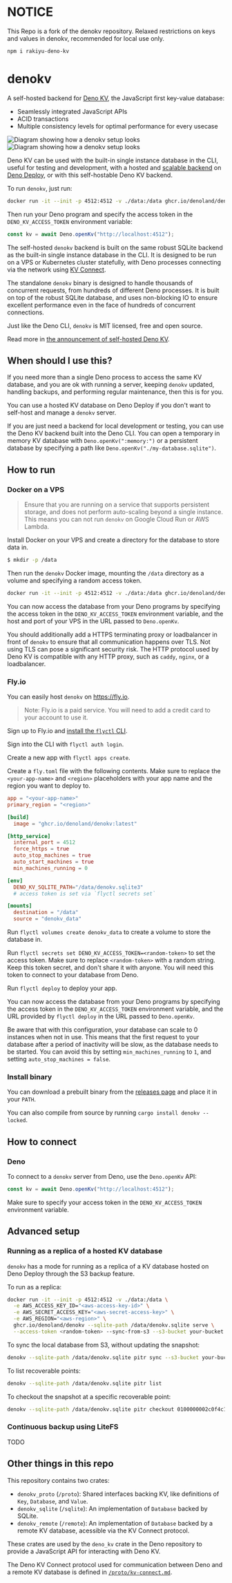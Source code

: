 # NOTICE

This Repo is a fork of the denokv repository.
Relaxed restrictions on keys and values in denokv, recommended for local use only.

```sh
npm i rakiyu-deno-kv
```

# denokv

A self-hosted backend for [Deno KV](https://deno.com/kv), the JavaScript first key-value database:

- Seamlessly integrated JavaScript APIs
- ACID transactions
- Multiple consistency levels for optimal performance for every usecase

![Diagram showing how a `denokv` setup looks](./.github/diagram-dark.png#gh-dark-mode-only)
![Diagram showing how a `denokv` setup looks](./.github/diagram-light.png#gh-light-mode-only)

Deno KV can be used with the built-in single instance database in the CLI,
useful for testing and development, with a hosted and [scalable backend](https://deno.com/blog/building-deno-kv) on
[Deno Deploy](https://deno.com/deploy), or with this self-hostable Deno KV
backend.

To run `denokv`, just run:

```sh
docker run -it --init -p 4512:4512 -v ./data:/data ghcr.io/denoland/denokv --sqlite-path /data/denokv.sqlite serve --access-token <random-token>
```

Then run your Deno program and specify the access token in the
`DENO_KV_ACCESS_TOKEN` environment variable:

```ts
const kv = await Deno.openKv("http://localhost:4512");
```

The self-hosted `denokv` backend is built on the same robust SQLite backend as
the built-in single instance database in the CLI. It is designed to be run on a
VPS or Kubernetes cluster statefully, with Deno processes connecting via the
network using [KV Connect](https://docs.deno.com/kv/manual/on_deploy#connect-to-managed-databases-from-outside-of-deno-deploy).

The standalone `denokv` binary is designed to handle thousands of concurrent
requests, from hundreds of different Deno processes. It is built on top of the
robust SQLite database, and uses non-blocking IO to ensure excellent performance
even in the face of hundreds of concurrent connections.

Just like the Deno CLI, `denokv` is MIT licensed, free and open source.

Read more in [the announcement of self-hosted Deno KV](https://deno.com/blog/kv-is-open-source-with-continuous-backup).

## When should I use this?

If you need more than a single Deno process to access the same KV database, and
you are ok with running a server, keeping `denokv` updated, handling backups,
and performing regular maintenance, then this is for you.

You can use a hosted KV database on Deno Deploy if you don't want to self-host
and manage a `denokv` server.

If you are just need a backend for local development or testing, you can use the
Deno KV backend built into the Deno CLI. You can open a temporary in memory KV
database with `Deno.openKv(":memory:")` or a persistent database by specifying a
path like `Deno.openKv("./my-database.sqlite")`.

## How to run

### Docker on a VPS

> Ensure that you are running on a service that supports persistent storage, and
> does not perform auto-scaling beyond a single instance. This means you can not
> run `denokv` on Google Cloud Run or AWS Lambda.

Install Docker on your VPS and create a directory for the database to store data
in.

```sh
$ mkdir -p /data
```

Then run the `denokv` Docker image, mounting the `/data` directory as a volume
and specifying a random access token.

```sh
docker run -it --init -p 4512:4512 -v ./data:/data ghcr.io/denoland/denokv --sqlite-path /data/denokv.sqlite serve --access-token <random-token>
```

You can now access the database from your Deno programs by specifying the access
token in the `DENO_KV_ACCESS_TOKEN` environment variable, and the host and port
of your VPS in the URL passed to `Deno.openKv`.

You should additionally add a HTTPS terminating proxy or loadbalancer in front
of `denokv` to ensure that all communication happens over TLS. Not using TLS can
pose a significant security risk. The HTTP protocol used by Deno KV is
compatible with any HTTP proxy, such as `caddy`, `nginx`, or a loadbalancer.

### Fly.io

You can easily host `denokv` on https://fly.io.

> Note: Fly.io is a paid service. You will need to add a credit card to your
> account to use it.

Sign up to Fly.io and
[install the `flyctl` CLI](https://fly.io/docs/hands-on/install-flyctl/).

Sign into the CLI with `flyctl auth login`.

Create a new app with `flyctl apps create`.

Create a `fly.toml` file with the following contents. Make sure to replace the
`<your-app-name>` and `<region>` placeholders with your app name and the region
you want to deploy to.

```toml
app = "<your-app-name>"
primary_region = "<region>"

[build]
  image = "ghcr.io/denoland/denokv:latest"

[http_service]
  internal_port = 4512
  force_https = true
  auto_stop_machines = true
  auto_start_machines = true
  min_machines_running = 0

[env]
  DENO_KV_SQLITE_PATH="/data/denokv.sqlite3"
  # access token is set via `flyctl secrets set`

[mounts]
  destination = "/data"
  source = "denokv_data"
```

Run `flyctl volumes create denokv_data` to create a volume to store the database
in.

Run `flyctl secrets set DENO_KV_ACCESS_TOKEN=<random-token>` to set the access
token. Make sure to replace `<random-token>` with a random string. Keep this
token secret, and don't share it with anyone. You will need this token to
connect to your database from Deno.

Run `flyctl deploy` to deploy your app.

You can now access the database from your Deno programs by specifying the access
token in the `DENO_KV_ACCESS_TOKEN` environment variable, and the URL provided
by `flyctl deploy` in the URL passed to `Deno.openKv`.

Be aware that with this configuration, your database can scale to 0 instances
when not in use. This means that the first request to your database after a
period of inactivity will be slow, as the database needs to be started. You can
avoid this by setting `min_machines_running` to `1`, and setting
`auto_stop_machines = false`.

### Install binary

You can download a prebuilt binary from the
[releases page](https://github.com/denoland/denokv/releases/tag/0.1.0) and place
it in your `PATH`.

You can also compile from source by running `cargo install denokv --locked`.

## How to connect

### Deno

To connect to a `denokv` server from Deno, use the `Deno.openKv` API:

```ts
const kv = await Deno.openKv("http://localhost:4512");
```

Make sure to specify your access token in the `DENO_KV_ACCESS_TOKEN` environment
variable.

<!-- TBD: ### Node.js -->

## Advanced setup

### Running as a replica of a hosted KV database

`denokv` has a mode for running as a replica of a KV database hosted on Deno
Deploy through the S3 backup feature.

To run as a replica:

```sh
docker run -it --init -p 4512:4512 -v ./data:/data \
  -e AWS_ACCESS_KEY_ID="<aws-access-key-id>" \
  -e AWS_SECRET_ACCESS_KEY="<aws-secret-access-key>" \
  -e AWS_REGION="<aws-region>" \
  ghcr.io/denoland/denokv --sqlite-path /data/denokv.sqlite serve \
  --access-token <random-token> --sync-from-s3 --s3-bucket your-bucket --s3-prefix some-prefix/6aea9765-2b1e-41c7-8904-0bdcd70b21d3/
```

To sync the local database from S3, without updating the snapshot:

```sh
denokv --sqlite-path /data/denokv.sqlite pitr sync --s3-bucket your-bucket --s3-prefix some-prefix/6aea9765-2b1e-41c7-8904-0bdcd70b21d3/
```

To list recoverable points:

```sh
denokv --sqlite-path /data/denokv.sqlite pitr list
```

To checkout the snapshot at a specific recoverable point:

```sh
denokv --sqlite-path /data/denokv.sqlite pitr checkout 0100000002c0f4c10000
```

### Continuous backup using LiteFS

TODO

## Other things in this repo

This repository contains two crates:

- `denokv_proto` (`/proto`): Shared interfaces backing KV, like definitions of
  `Key`, `Database`, and `Value`.
- `denokv_sqlite` (`/sqlite`): An implementation of `Database` backed by SQLite.
- `denokv_remote` (`/remote`): An implementation of `Database` backed by a
  remote KV database, acessible via the KV Connect protocol.

These crates are used by the `deno_kv` crate in the Deno repository to provide a
JavaScript API for interacting with Deno KV.

The Deno KV Connect protocol used for communication between Deno and a remote KV
database is defined in [`/proto/kv-connect.md`](./proto/kv-connect.md).
